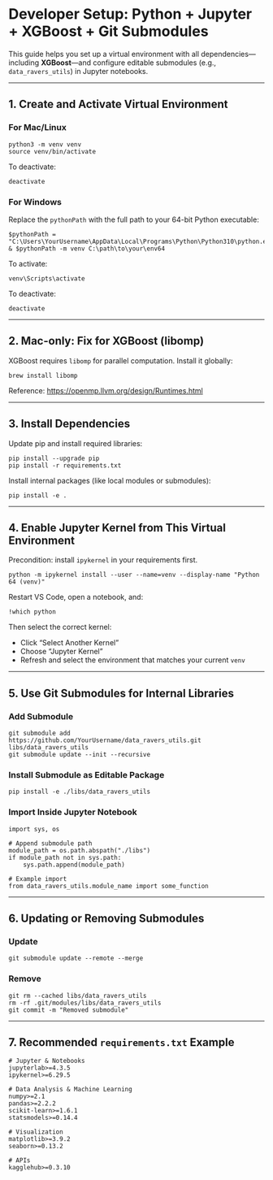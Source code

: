 # Developer Setup: Python + Jupyter + XGBoost + Git Submodules

This guide helps you set up a virtual environment with all dependencies—including **XGBoost**—and configure editable submodules (e.g., `data_ravers_utils`) in Jupyter notebooks.

---

## 1. Create and Activate Virtual Environment

### For Mac/Linux

```
python3 -m venv venv
source venv/bin/activate
```

To deactivate:

```
deactivate
```

### For Windows

Replace the `pythonPath` with the full path to your 64-bit Python executable:

```
$pythonPath = "C:\Users\YourUsername\AppData\Local\Programs\Python\Python310\python.exe"
& $pythonPath -m venv C:\path\to\your\env64
```

To activate:

```
venv\Scripts\activate
```

To deactivate:

```
deactivate
```

---

## 2. Mac-only: Fix for XGBoost (libomp)

XGBoost requires `libomp` for parallel computation. Install it globally:

```
brew install libomp
```

Reference: https://openmp.llvm.org/design/Runtimes.html

---

## 3. Install Dependencies

Update pip and install required libraries:

```
pip install --upgrade pip
pip install -r requirements.txt
```

Install internal packages (like local modules or submodules):

```
pip install -e .
```

---

## 4. Enable Jupyter Kernel from This Virtual Environment

Precondition: install `ipykernel` in your requirements first.

```
python -m ipykernel install --user --name=venv --display-name "Python 64 (venv)"
```

Restart VS Code, open a notebook, and:

```
!which python
```

Then select the correct kernel:
- Click “Select Another Kernel”
- Choose “Jupyter Kernel”
- Refresh and select the environment that matches your current `venv`

---

## 5. Use Git Submodules for Internal Libraries

### Add Submodule

```
git submodule add https://github.com/YourUsername/data_ravers_utils.git libs/data_ravers_utils
git submodule update --init --recursive
```

### Install Submodule as Editable Package

```
pip install -e ./libs/data_ravers_utils
```

### Import Inside Jupyter Notebook

```
import sys, os

# Append submodule path
module_path = os.path.abspath("./libs")
if module_path not in sys.path:
    sys.path.append(module_path)

# Example import
from data_ravers_utils.module_name import some_function
```

---

## 6. Updating or Removing Submodules

### Update

```
git submodule update --remote --merge
```

### Remove

```
git rm --cached libs/data_ravers_utils
rm -rf .git/modules/libs/data_ravers_utils
git commit -m "Removed submodule"
```

---

## 7. Recommended `requirements.txt` Example

```
# Jupyter & Notebooks
jupyterlab>=4.3.5
ipykernel>=6.29.5

# Data Analysis & Machine Learning
numpy>=2.1
pandas>=2.2.2
scikit-learn>=1.6.1
statsmodels>=0.14.4

# Visualization
matplotlib>=3.9.2
seaborn>=0.13.2

# APIs
kagglehub>=0.3.10
```